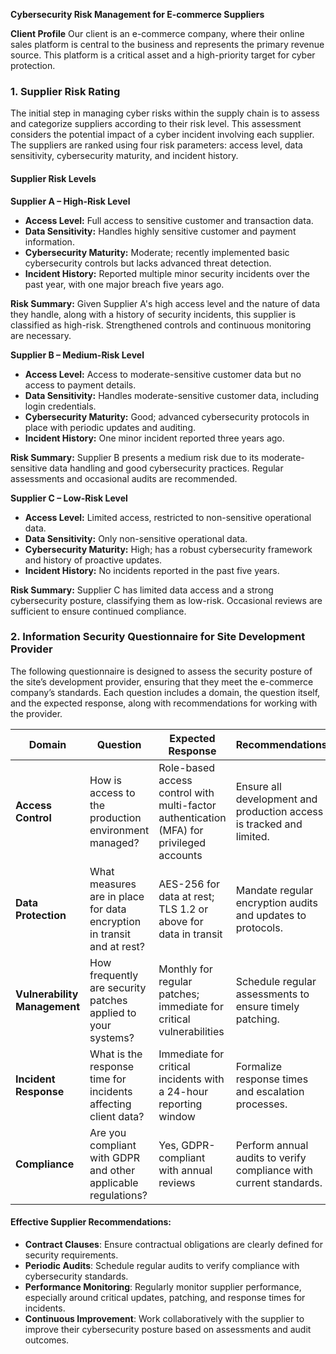 **Cybersecurity Risk Management for E-commerce Suppliers**

**Client Profile**
Our client is an e-commerce company, where their online sales platform is central to the business and represents the primary revenue source. This platform is a critical asset and a high-priority target for cyber protection.

### 1. Supplier Risk Rating

The initial step in managing cyber risks within the supply chain is to assess and categorize suppliers according to their risk level. This assessment considers the potential impact of a cyber incident involving each supplier. The suppliers are ranked using four risk parameters: access level, data sensitivity, cybersecurity maturity, and incident history.

#### Supplier Risk Levels

**Supplier A – High-Risk Level**
   - **Access Level:** Full access to sensitive customer and transaction data.
   - **Data Sensitivity:** Handles highly sensitive customer and payment information.
   - **Cybersecurity Maturity:** Moderate; recently implemented basic cybersecurity controls but lacks advanced threat detection.
   - **Incident History:** Reported multiple minor security incidents over the past year, with one major breach five years ago.
   
   **Risk Summary:** Given Supplier A's high access level and the nature of data they handle, along with a history of security incidents, this supplier is classified as high-risk. Strengthened controls and continuous monitoring are necessary.

**Supplier B – Medium-Risk Level**
   - **Access Level:** Access to moderate-sensitive customer data but no access to payment details.
   - **Data Sensitivity:** Handles moderate-sensitive customer data, including login credentials.
   - **Cybersecurity Maturity:** Good; advanced cybersecurity protocols in place with periodic updates and auditing.
   - **Incident History:** One minor incident reported three years ago.
   
   **Risk Summary:** Supplier B presents a medium risk due to its moderate-sensitive data handling and good cybersecurity practices. Regular assessments and occasional audits are recommended.

**Supplier C – Low-Risk Level**
   - **Access Level:** Limited access, restricted to non-sensitive operational data.
   - **Data Sensitivity:** Only non-sensitive operational data.
   - **Cybersecurity Maturity:** High; has a robust cybersecurity framework and history of proactive updates.
   - **Incident History:** No incidents reported in the past five years.
   
   **Risk Summary:** Supplier C has limited data access and a strong cybersecurity posture, classifying them as low-risk. Occasional reviews are sufficient to ensure continued compliance.

### 2. Information Security Questionnaire for Site Development Provider

The following questionnaire is designed to assess the security posture of the site’s development provider, ensuring that they meet the e-commerce company’s standards. Each question includes a domain, the question itself, and the expected response, along with recommendations for working with the provider.

| **Domain**           | **Question**                                                                 | **Expected Response**                         | **Recommendations**                                             |
|----------------------|------------------------------------------------------------------------------|----------------------------------------------|------------------------------------------------------------------|
| **Access Control**   | How is access to the production environment managed?                         | Role-based access control with multi-factor authentication (MFA) for privileged accounts | Ensure all development and production access is tracked and limited.|
| **Data Protection**  | What measures are in place for data encryption in transit and at rest?      | AES-256 for data at rest; TLS 1.2 or above for data in transit | Mandate regular encryption audits and updates to protocols.        |
| **Vulnerability Management** | How frequently are security patches applied to your systems?    | Monthly for regular patches; immediate for critical vulnerabilities | Schedule regular assessments to ensure timely patching.          |
| **Incident Response** | What is the response time for incidents affecting client data?             | Immediate for critical incidents with a 24-hour reporting window | Formalize response times and escalation processes.               |
| **Compliance**       | Are you compliant with GDPR and other applicable regulations?                | Yes, GDPR-compliant with annual reviews | Perform annual audits to verify compliance with current standards.|

#### Effective Supplier Recommendations:
- **Contract Clauses**: Ensure contractual obligations are clearly defined for security requirements.
- **Periodic Audits**: Schedule regular audits to verify compliance with cybersecurity standards.
- **Performance Monitoring**: Regularly monitor supplier performance, especially around critical updates, patching, and response times for incidents.
- **Continuous Improvement**: Work collaboratively with the supplier to improve their cybersecurity posture based on assessments and audit outcomes.
